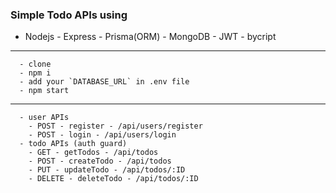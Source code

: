 ### Simple Todo APIs using 
  - Nodejs - Express - Prisma(ORM) - MongoDB - JWT - bycript

---
```
  - clone
  - npm i
  - add your `DATABASE_URL` in .env file
  - npm start
```
---

```
  - user APIs
    - POST - register - /api/users/register
    - POST - login - /api/users/login
  - todo APIs (auth guard)
    - GET - getTodos - /api/todos
    - POST - createTodo - /api/todos
    - PUT - updateTodo - /api/todos/:ID
    - DELETE - deleteTodo - /api/todos/:ID
```
